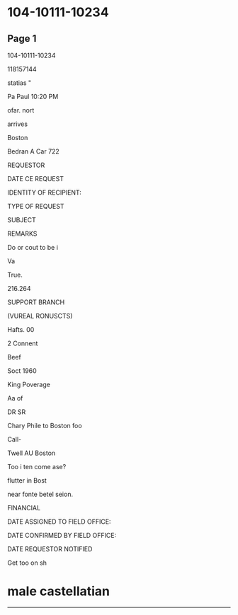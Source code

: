 # 104-10111-10234

## Page 1

104-10111-10234

118157144

statias "

Pa Paul 10:20 PM

ofar. nort

arrives

Boston

Bedran A Car 722

REQUESTOR

DATE CE REQUEST

IDENTITY OF RECIPIENT:

TYPE OF REQUEST

SUBJECT

REMARKS

Do or cout to be i

Va

True.

216.264

SUPPORT BRANCH

(VUREAL RONUSCTS)

Hafts. 00

2 Connent

Beef

Soct 1960

King Poverage

Aa of

DR SR

Chary Phile to Boston foo

Call-

Twell AU Boston

Too i ten come ase?

flutter in Bost

near fonte betel seion.

FINANCIAL

DATE ASSIGNED TO FIELD OFFICE:

DATE CONFIRMED BY FIELD OFFICE:

DATE REQUESTOR NOTIFIED

Get too on sh

# male castellatian

---


